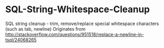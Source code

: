 # SQL-String-Whitespace-Cleanup
SQL string cleanup - trim, remove/replace special whitespace characters (such as tab, newline)
Originates from http://stackoverflow.com/questions/951518/replace-a-newline-in-tsql/24068265
